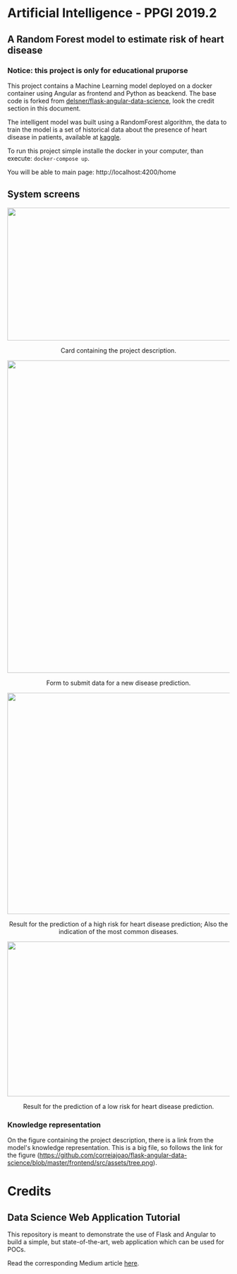 # Artificial Intelligence - PPGI 2019.2
## A Random Forest model to estimate risk of heart disease
### Notice: this project is only for educational pruporse 

This project contains a Machine Learning model deployed on a docker container using Angular as frontend and Python as beackend. The base code is forked from [delsner/flask-angular-data-science](https://github.com/delsner/flask-angular-data-science), look the credit section in this document.

The intelligent model was built using a RandomForest algorithm, the data to train the model is a set of historical data about the presence of heart disease in patients, available at [kaggle](https://www.kaggle.com/ronitf/heart-disease-uci).

To run this project simple installe the docker in your computer, than execute: `docker-compose up`.

You will be able to main page: http://localhost:4200/home

## System screens

<p align="center">
<img width="1420" height="300" src="https://user-images.githubusercontent.com/12295778/76171187-3fe94780-6167-11ea-994e-a8fc58c2035c.png"></img>
<p align="center"> Card containing the project description.</p>
</p>

<p align="center">
<img width="516" height="706" src="https://user-images.githubusercontent.com/12295778/76171232-ad957380-6167-11ea-8ad2-c498f7a16d4d.png"></img>
<p align="center"> Form to submit data for a new disease prediction.</p>
</p>

<p align="center">
<img width="1000" height="500" src="https://user-images.githubusercontent.com/12295778/76171437-40371200-616a-11ea-9dfd-f09fcfb466db.png"></img>
<p align="center"> Result for the prediction of a high risk for heart disease prediction; Also the indication of the most common diseases.</p>
</p>

<p align="center">
<img width="900" height="350" src="https://user-images.githubusercontent.com/12295778/76171476-b3d91f00-616a-11ea-8265-b5f07b185b67.png"></img>
<p align="center"> Result for the prediction of a low risk for heart disease prediction.</p>
</p>

### Knowledge representation

On the figure containing the project description, there is a link from the model's knowledge representation. This is a big file, so follows the link for the figure (https://github.com/correiajoao/flask-angular-data-science/blob/master/frontend/src/assets/tree.png).


# Credits
## Data Science Web Application Tutorial

This repository is meant to demonstrate the use of Flask and Angular to build a simple, but state-of-the-art, web application which can be used for POCs.

Read the corresponding Medium article [here](https://medium.com/@dvelsner/deploying-a-simple-machine-learning-model-in-a-modern-web-application-flask-angular-docker-a657db075280).
